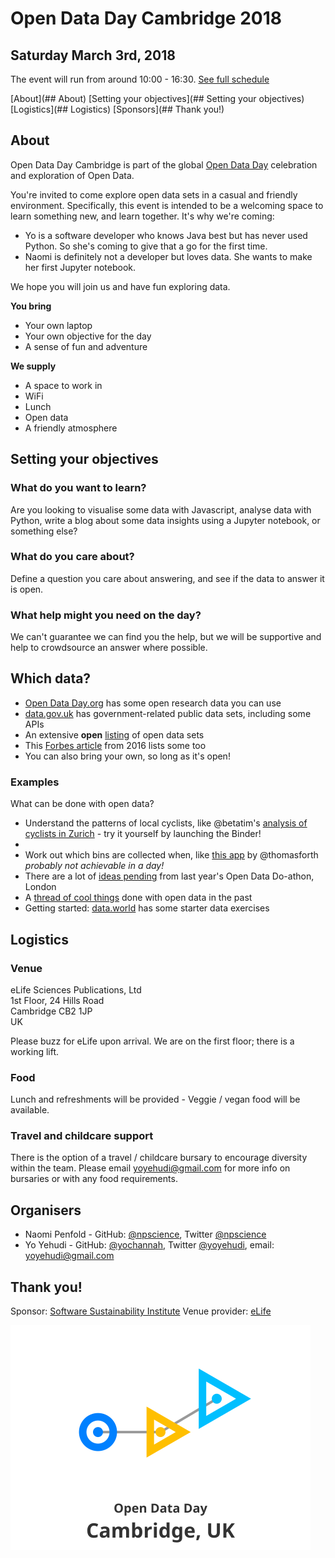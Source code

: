 # Open Data Day Cambridge 2018

## Saturday March 3rd, 2018
The event will run from around 10:00 - 16:30. [See full schedule](schedule.md)

[About](## About)
[Setting your objectives](## Setting your objectives)
[Logistics](## Logistics)
[Sponsors](## Thank you!)

## About
Open Data Day Cambridge is part of the global [Open Data Day](http://opendataday.org/) celebration and exploration of Open Data.

You're invited to come explore open data sets in a casual and friendly environment. Specifically, this event is intended to be a welcoming space to learn something new, and learn together. It's why we're coming:
- Yo is a software developer who knows Java best but has never used Python. So she's coming to give that a go for the first time.
- Naomi is definitely not a developer but loves data. She wants to make her first Jupyter notebook.

We hope you will join us and have fun exploring data.

**You bring**

- Your own laptop
- Your own objective for the day
- A sense of fun and adventure

**We supply**

- A space to work in
- WiFi
- Lunch
- Open data
- A friendly atmosphere

<!--## Registration

Please visit [our eventbrite registration page](https://www.eventbrite.co.uk/e/open-data-day-cambridge-2018-tickets-43277756936) to sign up for the event. Spaces are limited! -->

## Setting your objectives

### What do you want to learn?

Are you looking to visualise some data with Javascript, analyse data with Python, write a blog about some data insights using a Jupyter notebook, or something else?

### What do you care about?

Define a question you care about answering, and see if the data to answer it is open.

### What help might you need on the day?

We can't guarantee we can find you the help, but we will be supportive and help to crowdsource an answer where possible.

## Which data?
- [Open Data Day.org](http://opendataday.org/#resources) has some open research data you can use
- [data.gov.uk](https://data.gov.uk/) has government-related public data sets, including some APIs
- An extensive **open** [listing](https://github.com/awesomedata/awesome-public-datasets) of open data sets
- This [Forbes article](https://github.com/awesomedata/awesome-public-datasets) from 2016 lists some too
- You can also bring your own, so long as it's open!

### Examples
What can be done with open data?

- Understand the patterns of local cyclists, like @betatim's [analysis of cyclists in Zurich](https://github.com/wildtreetech/explore-open-data) - try it yourself by launching the Binder!
-
- Work out which bins are collected when, like [this app](http://imactivate.com/leedsbins/) by @thomasforth *probably not achievable in a day!*
- There are a lot of [ideas pending](https://github.com/sparcopen/Open-Research-doathon/issues?q=is%3Aissue+label%3Apostponed) from last year's Open Data Do-athon, London
- A [thread of cool things](https://www.quora.com/What-are-the-best-apps-built-on-top-of-open-government-data?share=1) done with open data in the past
- Getting started: [data.world](https://docs.data.world/introdatasets/) has some starter data exercises

## Logistics

### Venue
eLife Sciences Publications, Ltd  
1st Floor, 24 Hills Road  
Cambridge CB2 1JP  
UK

Please buzz for eLife upon arrival. We are on the first floor; there is a working lift.

### Food
Lunch and refreshments will be provided - Veggie / vegan food will be available.

### Travel and childcare support
There is the option of a travel / childcare bursary to encourage diversity within the team. Please email yoyehudi@gmail.com for more info on bursaries or with any food requirements.


## Organisers

- Naomi Penfold - GitHub: [@npscience](https://github.com/npscience/), Twitter [@npscience](https://twitter.com/npscience)
- Yo Yehudi - GitHub: [@yochannah](https://github.com/yochannah/), Twitter [@yoyehudi](https://twitter.com/yoyehudi), email: yoyehudi@gmail.com


## Thank you!

Sponsor: [Software Sustainability Institute](https://www.software.ac.uk/)
Venue provider: [eLife](https://elifesciences.org)

<link href="https://fonts.googleapis.com/css?family=Noto+Sans" rel="stylesheet">

![Open Data Day Cambridge Logo](ODDlogo.svg)
